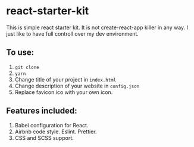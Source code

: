 # react-starter-kit
This is simple react starter kit. It is not create-react-app killer in any way. I just like to have full controll over my dev environment.

## To use:
1. `git clone`
2. `yarn`
3. Change title of your project in `index.html`
4. Change description of your website in `config.json`
5. Replace favicon.ico with your own icon.

## Features included:
1. Babel configuration for React.
2. Airbnb code style. Eslint. Prettier.
3. CSS and SCSS support.
